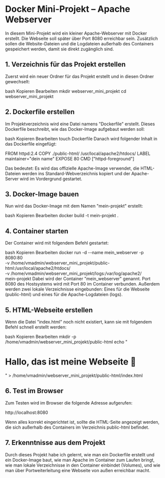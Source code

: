 # Docker Mini-Projekt – Apache Webserver

In diesem Mini-Projekt wird ein kleiner Apache-Webserver mit Docker erstellt. Die Webseite soll später über Port 8080 erreichbar sein. Zusätzlich sollen die Website-Dateien und die Logdateien außerhalb des Containers gespeichert werden, damit sie direkt zugänglich sind.

## 1. Verzeichnis für das Projekt erstellen

Zuerst wird ein neuer Ordner für das Projekt erstellt und in diesen Ordner gewechselt:

bash
Kopieren
Bearbeiten
mkdir webserver_mini_projekt
cd webserver_mini_projekt

## 2. Dockerfile erstellen

Im Projektverzeichnis wird eine Datei namens "Dockerfile" erstellt. Dieses Dockerfile beschreibt, wie das Docker-Image aufgebaut werden soll:

bash
Kopieren
Bearbeiten
touch Dockerfile
Danach wird folgender Inhalt in das Dockerfile eingefügt:

FROM httpd:2.4
COPY ./public-html/ /usr/local/apache2/htdocs/
LABEL maintainer="dein name"
EXPOSE 80
CMD ["httpd-foreground"]

Das bedeutet: Es wird das offizielle Apache-Image verwendet, die HTML-Dateien werden ins Standard-Webverzeichnis kopiert und der Apache-Server wird im Vordergrund gestartet.

## 3. Docker-Image bauen

Nun wird das Docker-Image mit dem Namen "mein-projekt" erstellt:

bash
Kopieren
Bearbeiten
docker build -t mein-projekt .

## 4. Container starten

Der Container wird mit folgendem Befehl gestartet:

bash
Kopieren
Bearbeiten
docker run -d --name mein_webserver -p 8080:80 \
-v /home/vmadmin/webserver_mini_projekt/public-html:/usr/local/apache2/htdocs/ \
-v /home/vmadmin/webserver_mini_projekt/logs:/var/log/apache2/ \
mein-projekt
Dabei wird der Container "mein_webserver" genannt. Port 8080 des Hostsystems wird mit Port 80 im Container verbunden. Außerdem werden zwei lokale Verzeichnisse eingebunden: Eines für die Webseite (public-html) und eines für die Apache-Logdateien (logs).

## 5. HTML-Webseite erstellen

Wenn die Datei "index.html" noch nicht existiert, kann sie mit folgendem Befehl schnell erstellt werden:

bash
Kopieren
Bearbeiten
mkdir -p /home/vmadmin/webserver_mini_projekt/public-html
echo "<h1>Hallo, das ist meine Webseite 🤘</h1>" > /home/vmadmin/webserver_mini_projekt/public-html/index.html

## 6. Test im Browser

Zum Testen wird im Browser die folgende Adresse aufgerufen:

http://localhost:8080

Wenn alles korrekt eingerichtet ist, sollte die HTML-Seite angezeigt werden, die sich außerhalb des Containers im Verzeichnis public-html befindet.

## 7. Erkenntnisse aus dem Projekt

Durch dieses Projekt habe ich gelernt, wie man ein Dockerfile erstellt und ein Docker-Image baut, wie man Apache im Container zum Laufen bringt, wie man lokale Verzeichnisse in den Container einbindet (Volumes), und wie man über Portweiterleitung eine Webseite von außen erreichbar macht.

